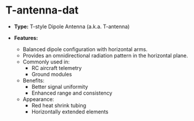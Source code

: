 
# T-antenna-dat

- **Type:** T-style Dipole Antenna (a.k.a. T-antenna)

- **Features:**
  - Balanced dipole configuration with horizontal arms.
  - Provides an omnidirectional radiation pattern in the horizontal plane.
  - Commonly used in:
    - RC aircraft telemetry
    - Ground modules
  - Benefits:
    - Better signal uniformity
    - Enhanced range and consistency
  - Appearance:
    - Red heat shrink tubing
    - Horizontally extended elements



